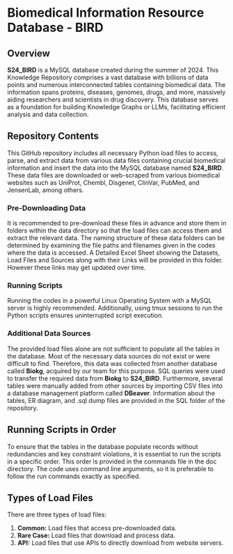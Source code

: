 
# Biomedical Information Resource Database - BIRD

## Overview

**S24_BIRD** is a MySQL database created during the summer of 2024. This Knowledge Repository comprises a vast database with billions of data points and numerous interconnected tables containing biomedical data. The information spans proteins, diseases, genomes, drugs, and more, massively aiding researchers and scientists in drug discovery. This database serves as a foundation for building Knowledge Graphs or LLMs, facilitating efficient analysis and data collection.

## Repository Contents

This GitHub repository includes all necessary Python load files to access, parse, and extract data from various data files containing crucial biomedical information and insert the data into the MySQL database named **S24_BIRD**. These data files are downloaded or web-scraped from various biomedical websites such as UniProt, Chembl, Disgenet, ClinVar, PubMed, and JensenLab, among others. 

### Pre-Downloading Data

It is recommended to pre-download these files in advance and store them in folders within the data directory so that the load files can access them and extract the relevant data. The naming structure of these data folders can be determined by examining the file paths and filenames given in the codes where the data is accessed. A Detailed Excel Sheet showing the Datasets, Load Files and Sources along with their Links will be provided in this folder. However these links may get updated over time.

### Running Scripts

Running the codes in a powerful Linux Operating System with a MySQL server is highly recommended. Additionally, using tmux sessions to run the Python scripts ensures uninterrupted script execution.

### Additional Data Sources

The provided load files alone are not sufficient to populate all the tables in the database. Most of the necessary data sources do not exist or were difficult to find. Therefore, this data was collected from another database called **Biokg**, acquired by our team for this purpose. SQL queries were used to transfer the required data from **Biokg** to **S24_BIRD**. Furthermore, several tables were manually added from other sources by importing CSV files into a database management platform called **DBeaver**. Information about the tables, ER diagram, and .sql dump files are provided in the SQL folder of the repository.

## Running Scripts in Order

To ensure that the tables in the database populate records without redundancies and key constraint violations, it is essential to run the scripts in a specific order. This order is provided in the commands file in the doc directory. The code uses command line arguments, so it is preferable to follow the run commands exactly as specified.

## Types of Load Files

There are three types of load files:

1. **Common:** Load files that access pre-downloaded data.
2. **Rare Case:** Load files that download and process data.
3. **API:** Load files that use APIs to directly download from website servers.



